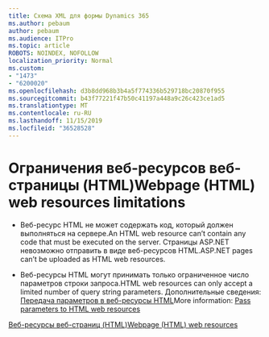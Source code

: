 ```yaml
---
title: Схема XML для формы Dynamics 365
ms.author: pebaum
author: pebaum
ms.audience: ITPro
ms.topic: article
ROBOTS: NOINDEX, NOFOLLOW
localization_priority: Normal
ms.custom:
- "1473"
- "6200020"
ms.openlocfilehash: d3b8dd968b3b4a5f774336b529718bc20870f955
ms.sourcegitcommit: b43f77221f47b50c41197a448a9c26c423ce1ad5
ms.translationtype: MT
ms.contentlocale: ru-RU
ms.lasthandoff: 11/15/2019
ms.locfileid: "36528528"
---
```

# <a name="webpage-html-web-resources-limitations"></a><span data-ttu-id="77e4c-102">Ограничения веб-ресурсов веб-страницы (HTML)</span><span class="sxs-lookup"><span data-stu-id="77e4c-102">Webpage (HTML) web resources limitations</span></span>

* <span data-ttu-id="77e4c-103">Веб-ресурс HTML не может содержать код, который должен выполняться на сервере.</span><span class="sxs-lookup"><span data-stu-id="77e4c-103">An HTML web resource can’t contain any code that must be executed on the server.</span></span> <span data-ttu-id="77e4c-104">Страницы ASP.NET невозможно отправить в виде веб-ресурсов HTML.</span><span class="sxs-lookup"><span data-stu-id="77e4c-104">ASP.NET pages can’t be uploaded as HTML web resources.</span></span>

* <span data-ttu-id="77e4c-105">Веб-ресурсы HTML могут принимать только ограниченное число параметров строки запроса.</span><span class="sxs-lookup"><span data-stu-id="77e4c-105">HTML web resources can only accept a limited number of query string parameters.</span></span> <span data-ttu-id="77e4c-106">Дополнительные сведения: [Передача параметров в веб-ресурсы HTML](https://docs.microsoft.com/dynamics365/customer-engagement/developer/webpage-html-web-resources#BKMK_PassingParametersToWebResources)</span><span class="sxs-lookup"><span data-stu-id="77e4c-106">More information: [Pass parameters to HTML web resources](https://docs.microsoft.com/dynamics365/customer-engagement/developer/webpage-html-web-resources#BKMK_PassingParametersToWebResources)</span></span>

[<span data-ttu-id="77e4c-107">Веб-ресурсы веб-страниц (HTML)</span><span class="sxs-lookup"><span data-stu-id="77e4c-107">Webpage (HTML) web resources</span></span>](https://docs.microsoft.com/dynamics365/customer-engagement/developer/webpage-html-web-resources)
